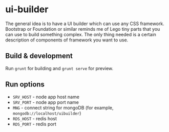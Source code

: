 # ui-builder

The general idea is to have a UI builder which can use any CSS framework. Bootstrap or Foundation or similar reminds me of Lego tiny parts that you can use to build something complex. The only thing needed is a certain description of components of framework you want to use.

## Build & development

Run `grunt` for building and `grunt serve` for preview.

## Run options

* `SRV_HOST` - node app host name
* `SRV_PORT` - node app port name
* `MNG` - connect string for mongoDB (for example, `mongodb://localhost/uibuilder`)
* `RDS_HOST` - redis host
* `RDS_PORT` - redis port
